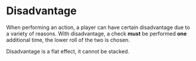 # Disadvantage

When performing an action, a player can have certain disadvantage due to a variety of reasons. With disadvantage, a check **must** be performed **one** additional time, the lower roll of the two is chosen.

Disadvantage is a flat effect, it cannot be stacked.